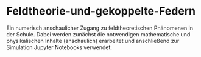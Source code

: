 # Feldtheorie-und-gekoppelte-Federn
Ein numerisch anschaulicher Zugang zu feldtheoretischen Phänomenen in der Schule. Dabei werden zunächst die notwendigen mathematische und physikalischen Inhalte (anschaulich) erarbeitet und anschließend zur Simulation Jupyter Notebooks verwendet.

